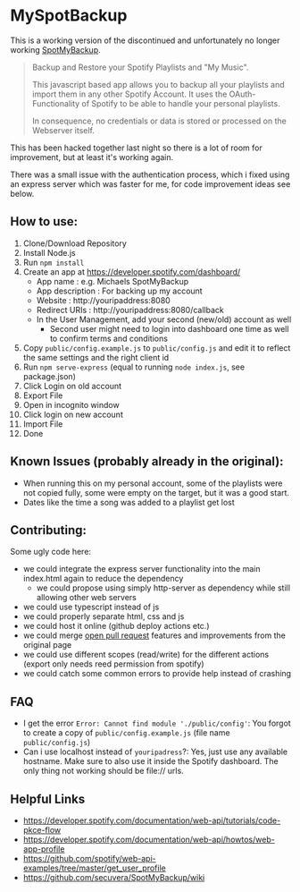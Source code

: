 # MySpotBackup
This is a working version of the discontinued and unfortunately no longer working [SpotMyBackup](https://github.com/secuvera/SpotMyBackup).

> Backup and Restore your Spotify Playlists and "My Music".
> 
> This javascript based app allows you to backup all your playlists and import them in any other Spotify Account. It uses the OAuth-Functionality of Spotify to be able to handle your personal playlists.
> 
> In consequence, no credentials or data is stored or processed on the Webserver itself.

This has been hacked together last night so there is a lot of room for improvement, but at least it's working again.

There was a small issue with the authentication process, which i fixed using an express server which was faster for me, for code improvement ideas see below.

## How to use:
1) Clone/Download Repository
2) Install Node.js
3) Run ``npm install`` 
4) Create an app at https://developer.spotify.com/dashboard/
   - App name : e.g. Michaels SpotMyBackup
   - App description : For backing up my account
   -  Website : http://youripaddress:8080
   -  Redirect URIs : http://youripaddress:8080/callback
   - In the User Management, add your second (new/old) account as well
     - Second user might need to login into dashboard one time as well to confirm terms and conditions
4) Copy ``public/config.example.js`` to ``public/config.js`` and edit it to reflect the same settings and the right client id
4) Run ``npm serve-express`` (equal to running ``node index.js``, see package.json)
5) Click Login on old account
6) Export File
7) Open in incognito window
8) Click login on new account
9) Import File
10) Done

## Known Issues (probably already in the original):
- When running this on my personal account, some of the playlists were not copied fully, some were empty on the target, but it was a good start.
- Dates like the time a song was added to a playlist get lost

## Contributing:
Some ugly code here:
- we could integrate the express server functionality into the main index.html again to reduce the dependency
  - we could propose using simply http-server as dependency while still allowing other web servers
- we could use typescript instead of js
- we could properly separate html, css and js
- we could host it online (github deploy actions etc.)
- we could merge [open pull request](https://github.com/secuvera/SpotMyBackup/pulls) features and improvements from the original page
- we could use different scopes (read/write) for the different actions (export only needs reed permission from spotify)
- we could catch some common errors to provide help instead of crashing

## FAQ
- I get the error ``Error: Cannot find module './public/config'``: You forgot to create a copy of ``public/config.example.js`` (file name ``public/config.js``)
- Can i use localhost instead of ``youripadress``?: Yes, just use any available hostname. Make sure to also use it inside the Spotify dashboard. The only thing not working should be file:// urls.

## Helpful Links 
- https://developer.spotify.com/documentation/web-api/tutorials/code-pkce-flow
- https://developer.spotify.com/documentation/web-api/howtos/web-app-profile
- https://github.com/spotify/web-api-examples/tree/master/get_user_profile
- https://github.com/secuvera/SpotMyBackup/wiki

